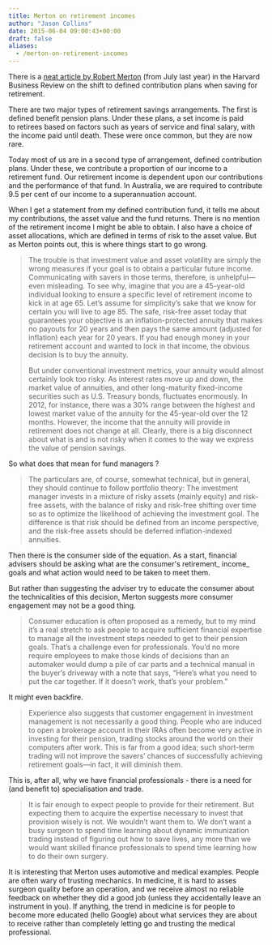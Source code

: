 ```yaml
---
title: Merton on retirement incomes
author: "Jason Collins"
date: 2015-06-04 09:00:43+00:00
draft: false
aliases:
  - /merton-on-retirement-incomes
---
```


There is a [neat article by Robert Merton](https://hbr.org/2014/07/the-crisis-in-retirement-planning) (from July last year) in the Harvard Business Review on the shift to defined contribution plans when saving for retirement.

There are two major types of retirement savings arrangements. The first is defined benefit pension plans. Under these plans, a set income is paid to retirees based on factors such as years of service and final salary, with the income paid until death. These were once common, but they are now rare.

Today most of us are in a second type of arrangement, defined contribution plans. Under these, we contribute a proportion of our income to a retirement fund. Our retirement income is dependent upon our contributions and the performance of that fund. In Australia, we are required to contribute 9.5 per cent of our income to a superannuation account.

When I get a statement from my defined contribution fund, it tells me about my contributions, the asset value and the fund returns. There is no mention of the retirement income I might be able to obtain. I also have a choice of asset allocations, which are defined in terms of risk to the asset value. But as Merton points out, this is where things start to go wrong.

>The trouble is that investment value and asset volatility are simply the wrong measures if your goal is to obtain a particular future income. Communicating with savers in those terms, therefore, is unhelpful—even misleading. To see why, imagine that you are a 45-year-old individual looking to ensure a specific level of retirement income to kick in at age 65. Let’s assume for simplicity’s sake that we know for certain you will live to age 85. The safe, risk-free asset today that guarantees your objective is an inflation-protected annuity that makes no payouts for 20 years and then pays the same amount (adjusted for inflation) each year for 20 years. If you had enough money in your retirement account and wanted to lock in that income, the obvious decision is to buy the annuity.
>
>But under conventional investment metrics, your annuity would almost certainly look too risky. As interest rates move up and down, the market value of annuities, and other long-maturity fixed-income securities such as U.S. Treasury bonds, fluctuates enormously. In 2012, for instance, there was a 30% range between the highest and lowest market value of the annuity for the 45-year-old over the 12 months. However, the income that the annuity will provide in retirement does not change at all. Clearly, there is a big disconnect about what is and is not risky when it comes to the way we express the value of pension savings.

So what does that mean for fund managers ?

>The particulars are, of course, somewhat technical, but in general, they should continue to follow portfolio theory: The investment manager invests in a mixture of risky assets (mainly equity) and risk-free assets, with the balance of risky and risk-free shifting over time so as to optimize the likelihood of achieving the investment goal. The difference is that risk should be defined from an income perspective, and the risk-free assets should be deferred inflation-indexed annuities.

Then there is the consumer side of the equation. As a start, financial advisers should be asking what are the consumer's retirement_ income_ goals and what action would need to be taken to meet them.

But rather than suggesting the adviser try to educate the consumer about the technicalities of this decision, Merton suggests more consumer engagement may not be a good thing.

>Consumer education is often proposed as a remedy, but to my mind it’s a real stretch to ask people to acquire sufficient financial expertise to manage all the investment steps needed to get to their pension goals. That’s a challenge even for professionals. You’d no more require employees to make those kinds of decisions than an automaker would dump a pile of car parts and a technical manual in the buyer’s driveway with a note that says, “Here’s what you need to put the car together. If it doesn’t work, that’s your problem.”

It might even backfire.

>Experience also suggests that customer engagement in investment management is not necessarily a good thing. People who are induced to open a brokerage account in their IRAs often become very active in investing for their pension, trading stocks around the world on their computers after work. This is far from a good idea; such short-term trading will not improve the savers’ chances of successfully achieving retirement goals—in fact, it will diminish them.

This is, after all, why we have financial professionals - there is a need for (and benefit to) specialisation and trade.

>It is fair enough to expect people to provide for their retirement. But expecting them to acquire the expertise necessary to invest that provision wisely is not. We wouldn’t want them to. We don’t want a busy surgeon to spend time learning about dynamic immunization trading instead of figuring out how to save lives, any more than we would want skilled finance professionals to spend time learning how to do their own surgery.

It is interesting that Merton uses automotive and medical examples. People are often wary of trusting mechanics. In medicine, it is hard to asses surgeon quality before an operation, and we receive almost no reliable feedback on whether they did a good job (unless they accidentally leave an instrument in you). If anything, the trend in medicine is for people to become more educated (hello Google) about what services they are about to receive rather than completely letting go and trusting the medical professional.

